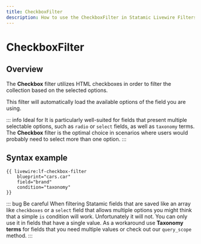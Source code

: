 ```yaml
---
title: CheckboxFilter
description: How to use the CheckboxFilter in Statamic Livewire Filters.
---
```


# CheckboxFilter

## Overview

The **Checkbox** filter utilizes HTML checkboxes in order to filter the collection based on the selected options.

This filter will automatically load the available options of the field you are using.

::: info Ideal for
It is particularly well-suited for fields that present multiple selectable options, such as `radio` or `select` fields, as well as `taxonomy` terms. The **Checkbox** filter is the optimal choice in scenarios where users would probably need to select more than one option.
:::

## Syntax example

```antlers
{{ livewire:lf-checkbox-filter
    blueprint="cars.car"
    field="brand"
    condition="taxonomy"
}}
```

::: bug Be careful
When filtering Statamic fields that are saved like an array like `checkboxes` or a `select` field that allows multiple options you might think that a simple `is` condition will work. Unfortunately it will not. You can only use it in fields that have a single value. As a workaround use **Taxonomy terms** for fields that you need multiple values or check out our `query_scope` method.
::: 